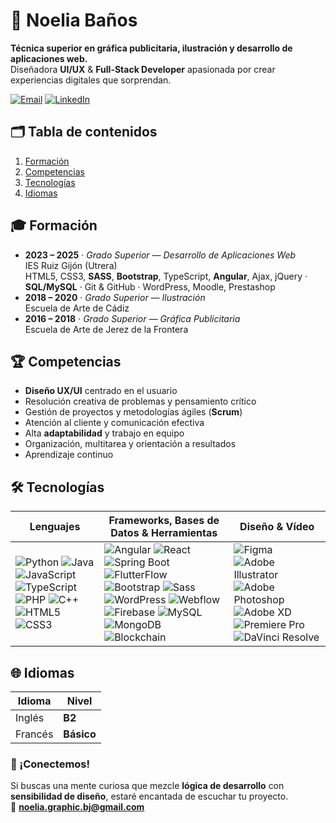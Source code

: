 # 🚀 Noelia Baños

**Técnica superior en gráfica publicitaria, ilustración y desarrollo de aplicaciones web.**  
 Diseñadora **UI/UX** & **Full-Stack Developer** apasionada por crear experiencias digitales que sorprendan.

[![Email](https://img.shields.io/badge/email-noelia.graphic.bj@gmail.com-EA4335?style=flat-square&logo=gmail&logoColor=white)](mailto:noeliabanosdev@gmail.com
)
[![LinkedIn](https://img.shields.io/badge/LinkedIn-Perfil-blue?style=flat-square&logo=linkedin)](https://www.linkedin.com/in/tu-perfil)



## 🗂️ Tabla de contenidos
1. [Formación](#formación)
2. [Competencias](#competencias)
3. [Tecnologías](#tecnologías)
4. [Idiomas](#idiomas)



## 🎓 Formación
- **2023 – 2025** · *Grado Superior — Desarrollo de Aplicaciones Web*  
  IES Ruiz Gijón (Utrera)  
  HTML5, CSS3, **SASS**, **Bootstrap**, TypeScript, **Angular**, Ajax, jQuery · **SQL/MySQL** · Git & GitHub · WordPress, Moodle, Prestashop
- **2018 – 2020** · *Grado Superior — Ilustración*  
  Escuela de Arte de Cádiz
- **2016 – 2018** · *Grado Superior — Gráfica Publicitaria*  
  Escuela de Arte de Jerez de la Frontera



## 🏆 Competencias  
- **Diseño UX/UI** centrado en el usuario  
- Resolución creativa de problemas y pensamiento crítico  
- Gestión de proyectos y metodologías ágiles (**Scrum**)  
- Atención al cliente y comunicación efectiva  
- Alta **adaptabilidad** y trabajo en equipo  
- Organización, multitarea y orientación a resultados  
- Aprendizaje continuo  



## 🛠️ Tecnologías  

| Lenguajes | Frameworks, Bases de Datos & Herramientas | Diseño & Vídeo |
|-----------|-------------------------------------------|----------------|
| ![Python](https://img.shields.io/badge/Python-3776AB?style=for-the-badge&logo=python&logoColor=white) ![Java](https://img.shields.io/badge/Java-007396?style=for-the-badge&logo=java&logoColor=white) ![JavaScript](https://img.shields.io/badge/JavaScript-F7DF1E?style=for-the-badge&logo=javascript&logoColor=black) ![TypeScript](https://img.shields.io/badge/TypeScript-3178C6?style=for-the-badge&logo=typescript&logoColor=white) ![PHP](https://img.shields.io/badge/PHP-777BB4?style=for-the-badge&logo=php&logoColor=white) ![C++](https://img.shields.io/badge/C++-00599C?style=for-the-badge&logo=c%2b%2b&logoColor=white) ![HTML5](https://img.shields.io/badge/HTML5-E34F26?style=for-the-badge&logo=html5&logoColor=white) ![CSS3](https://img.shields.io/badge/CSS3-1572B6?style=for-the-badge&logo=css3&logoColor=white) | ![Angular](https://img.shields.io/badge/Angular-DD0031?style=for-the-badge&logo=angular&logoColor=white) ![React](https://img.shields.io/badge/React-20232A?style=for-the-badge&logo=react&logoColor=61DAFB) ![Spring Boot](https://img.shields.io/badge/Spring_Boot-6DB33F?style=for-the-badge&logo=springboot&logoColor=white) ![FlutterFlow](https://img.shields.io/badge/FlutterFlow-02569B?style=for-the-badge&logo=flutter&logoColor=white) ![Bootstrap](https://img.shields.io/badge/Bootstrap-7952B3?style=for-the-badge&logo=bootstrap&logoColor=white) ![Sass](https://img.shields.io/badge/Sass-CC6699?style=for-the-badge&logo=sass&logoColor=white) ![WordPress](https://img.shields.io/badge/WordPress-21759B?style=for-the-badge&logo=wordpress&logoColor=white) ![Webflow](https://img.shields.io/badge/Webflow-4353FF?style=for-the-badge&logo=webflow&logoColor=white) ![Firebase](https://img.shields.io/badge/Firebase-FFCA28?style=for-the-badge&logo=firebase&logoColor=black) ![MySQL](https://img.shields.io/badge/MySQL-4479A1?style=for-the-badge&logo=mysql&logoColor=white) ![MongoDB](https://img.shields.io/badge/MongoDB-47A248?style=for-the-badge&logo=mongodb&logoColor=white) ![Blockchain](https://img.shields.io/badge/Blockchain-262626?style=for-the-badge&logo=blockchain-dot-com&logoColor=white) | ![Figma](https://img.shields.io/badge/Figma-F24E1E?style=for-the-badge&logo=figma&logoColor=white) ![Adobe Illustrator](https://img.shields.io/badge/Illustrator-FF9A00?style=for-the-badge&logo=adobeillustrator&logoColor=white) ![Adobe Photoshop](https://img.shields.io/badge/Photoshop-31A8FF?style=for-the-badge&logo=adobephotoshop&logoColor=white) ![Adobe XD](https://img.shields.io/badge/Adobe_XD-FF61F6?style=for-the-badge&logo=adobexd&logoColor=white) ![Premiere Pro](https://img.shields.io/badge/Premiere_Pro-9999FF?style=for-the-badge&logo=adobepremierepro&logoColor=white) ![DaVinci Resolve](https://img.shields.io/badge/DaVinci_Resolve-000000?style=for-the-badge&logo=davinci-resolve&logoColor=white) |


## 🌐 Idiomas
| Idioma | Nivel |
|--------|-------|
| Inglés | **B2** |
| Francés | **Básico** |


### 🤝 ¡Conectemos!
Si buscas una mente curiosa que mezcle **lógica de desarrollo** con **sensibilidad de diseño**, estaré encantada de escuchar tu proyecto.  
📩 **noelia.graphic.bj@gmail.com**
